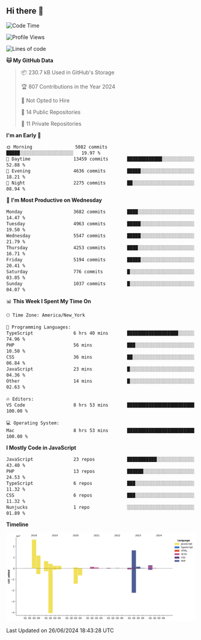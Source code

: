 ## Hi there 👋

<!--START_SECTION:waka-->
![Code Time](http://img.shields.io/badge/Code%20Time-235%20hrs%2011%20mins-blue)

![Profile Views](http://img.shields.io/badge/Profile%20Views-64-blue)

![Lines of code](https://img.shields.io/badge/From%20Hello%20World%20I%27ve%20Written-77.3%20million%20lines%20of%20code-blue)

**🐱 My GitHub Data** 

> 📦 230.7 kB Used in GitHub's Storage 
 > 
> 🏆 807 Contributions in the Year 2024
 > 
> 🚫 Not Opted to Hire
 > 
> 📜 14 Public Repositories 
 > 
> 🔑 11 Private Repositories 
 > 
**I'm an Early 🐤** 

```text
🌞 Morning                5082 commits        █████░░░░░░░░░░░░░░░░░░░░   19.97 % 
🌆 Daytime                13459 commits       █████████████░░░░░░░░░░░░   52.88 % 
🌃 Evening                4636 commits        █████░░░░░░░░░░░░░░░░░░░░   18.21 % 
🌙 Night                  2275 commits        ██░░░░░░░░░░░░░░░░░░░░░░░   08.94 % 
```
📅 **I'm Most Productive on Wednesday** 

```text
Monday                   3682 commits        ████░░░░░░░░░░░░░░░░░░░░░   14.47 % 
Tuesday                  4963 commits        █████░░░░░░░░░░░░░░░░░░░░   19.50 % 
Wednesday                5547 commits        █████░░░░░░░░░░░░░░░░░░░░   21.79 % 
Thursday                 4253 commits        ████░░░░░░░░░░░░░░░░░░░░░   16.71 % 
Friday                   5194 commits        █████░░░░░░░░░░░░░░░░░░░░   20.41 % 
Saturday                 776 commits         █░░░░░░░░░░░░░░░░░░░░░░░░   03.05 % 
Sunday                   1037 commits        █░░░░░░░░░░░░░░░░░░░░░░░░   04.07 % 
```


📊 **This Week I Spent My Time On** 

```text
🕑︎ Time Zone: America/New_York

💬 Programming Languages: 
TypeScript               6 hrs 40 mins       ███████████████████░░░░░░   74.96 % 
PHP                      56 mins             ███░░░░░░░░░░░░░░░░░░░░░░   10.50 % 
CSS                      36 mins             ██░░░░░░░░░░░░░░░░░░░░░░░   06.84 % 
JavaScript               23 mins             █░░░░░░░░░░░░░░░░░░░░░░░░   04.36 % 
Other                    14 mins             █░░░░░░░░░░░░░░░░░░░░░░░░   02.63 % 

🔥 Editors: 
VS Code                  8 hrs 53 mins       █████████████████████████   100.00 % 

💻 Operating System: 
Mac                      8 hrs 53 mins       █████████████████████████   100.00 % 
```

**I Mostly Code in JavaScript** 

```text
JavaScript               23 repos            ███████████░░░░░░░░░░░░░░   43.40 % 
PHP                      13 repos            ██████░░░░░░░░░░░░░░░░░░░   24.53 % 
TypeScript               6 repos             ███░░░░░░░░░░░░░░░░░░░░░░   11.32 % 
CSS                      6 repos             ███░░░░░░░░░░░░░░░░░░░░░░   11.32 % 
Nunjucks                 1 repo              ░░░░░░░░░░░░░░░░░░░░░░░░░   01.89 % 
```



**Timeline**

![Lines of Code chart](https://raw.githubusercontent.com/wilbertcaba/wilbertcaba/main/assets/bar_graph.png)


 Last Updated on 26/06/2024 18:43:28 UTC
<!--END_SECTION:waka-->

<!--
**wilbertcaba/wilbertcaba** is a ✨ _special_ ✨ repository because its `README.md` (this file) appears on your GitHub profile.

Here are some ideas to get you started:

- 🔭 I’m currently working on ...
- 🌱 I’m currently learning ...
- 👯 I’m looking to collaborate on ...
- 🤔 I’m looking for help with ...
- 💬 Ask me about ...
- 📫 How to reach me: ...
- 😄 Pronouns: ...
- ⚡ Fun fact: ...
-->
